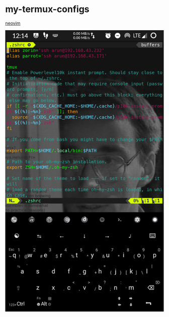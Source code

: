 # my-termux-configs



[neovim](https://github.com/aruncs31s/linux-dot-files/tree/main/neovim)

![alt-text](https://github.com/aruncs31s/my-termux-configs/blob/main/neovim/Screenshot_20220418-001432_TEL.png)
